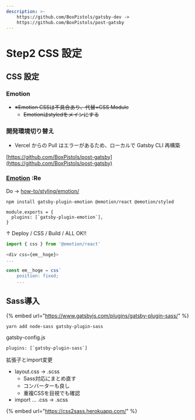 ```yaml
---
description: >-
    https://github.com/BoxPistols/gatsby-dev ->
    https://github.com/BoxPistols/post-gatsby
---
```


# Step2 CSS 設定

## CSS 設定

### Emotion

* ~~※Emotion CSSは不具合あり、代替=CSS Module~~
  * ~~Emotionはstyledをメインにする~~

### 開発環境切り替え

-   Vercel からの Pull はエラーがあるため、ローカルで Gatsby CLI 再構築

[https://github.com/BoxPistols/post-gatsby](https://github.com/BoxPistols/post-gatsby)


### [Emotion](https://www.gatsbyjs.com/docs/how-to/styling/emotion/) :Re

Do -&gt; [how-to/styling/emotion/](https://www.gatsbyjs.com/docs/how-to/styling/emotion/)

`npm install gatsby-plugin-emotion @emotion/react @emotion/styled`

```text
module.exports = {
  plugins: [`gatsby-plugin-emotion`],
}
```

↑ Deploy / CSS / Build / ALL OK!!

```javascript
import { css } from '@emotion/react'

<div css={em__hoge}>
...

const em__hoge = css`
    position: fixed;
    ...

```

## Sass導入

{% embed url="https://www.gatsbyjs.com/plugins/gatsby-plugin-sass/" %}

```text
yarn add node-sass gatsby-plugin-sass
```

gatsby-config.js

```text
plugins: [`gatsby-plugin-sass`]
```



拡張子とimport変更

* layout.css → .scss
  * Sass対応にまとめ直す
  * コンバーターも良し
  * 重複CSSを目視でも確認
* import ... .css → .scss

{% embed url="https://css2sass.herokuapp.com/" %}
